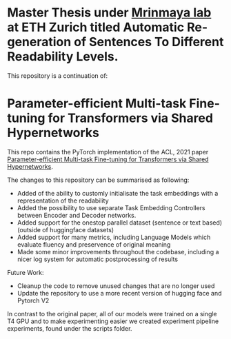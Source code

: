 # Master Thesis under [Mrinmaya lab](https://www.mrinmaya.io) at ETH Zurich titled Automatic Re-generation of Sentences To Different Readability Levels.

This repository is a continuation of:

# Parameter-efficient Multi-task Fine-tuning for Transformers via Shared Hypernetworks
This repo contains the PyTorch implementation of the ACL, 2021 paper
[Parameter-efficient Multi-task Fine-tuning for Transformers via Shared Hypernetworks](https://aclanthology.org/2021.acl-long.47.pdf).

The changes to this repository can be summarised as following:
- Added of the ability to customly initialisate the task embeddings with a representation of the readability
- Added the possibility to use separate Task Embedding Controllers between Encoder and Decoder networks.
- Added support for the onestop parallel dataset (sentence or text based) (outside of huggingface datasets)
- Added support for many metrics, including Language Models which evaluate fluency and preservence of original meaning
- Made some minor improvements throughout the codebase, including a nicer log system for automatic postprocessing of results

Future Work:
- Cleanup the code to remove unused changes that are no longer used
- Update the repository to use a more recent version of hugging face and Pytorch V2

In contrast to the original paper, all of our models were trained on a single T4 GPU and to make experimenting easier we created experiment pipeline experiments, found under the scripts folder.
